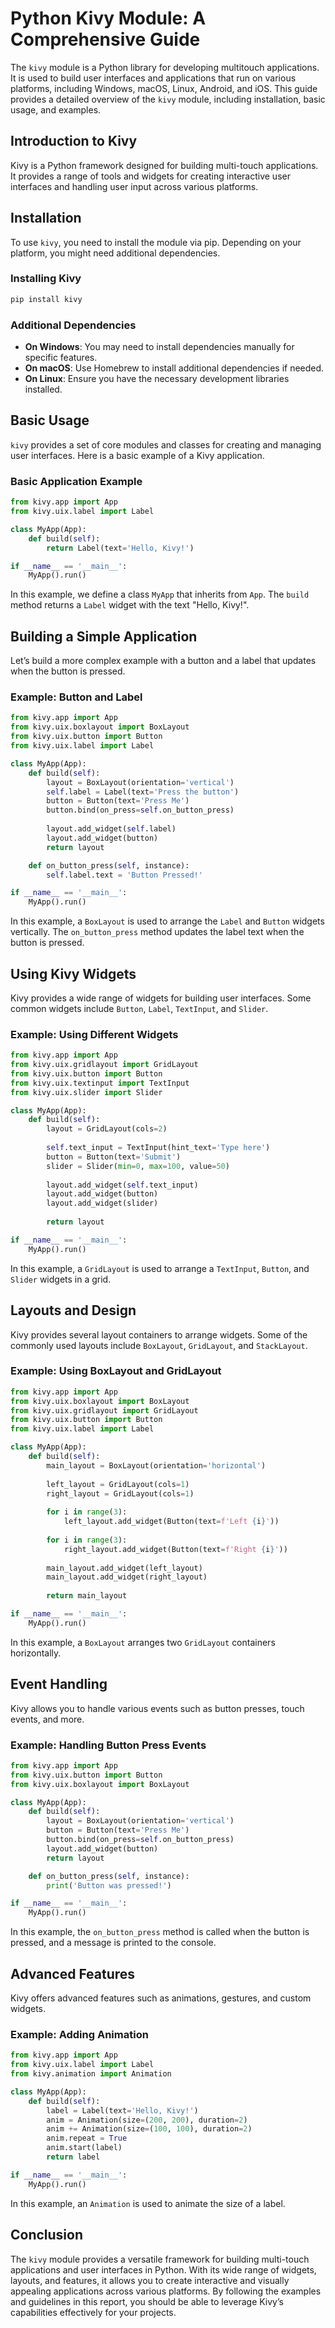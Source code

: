 # Python Kivy Module: A Comprehensive Guide

The `kivy` module is a Python library for developing multitouch applications. It is used to build user interfaces and applications that run on various platforms, including Windows, macOS, Linux, Android, and iOS. This guide provides a detailed overview of the `kivy` module, including installation, basic usage, and examples.

## Introduction to Kivy

Kivy is a Python framework designed for building multi-touch applications. It provides a range of tools and widgets for creating interactive user interfaces and handling user input across various platforms.

## Installation

To use `kivy`, you need to install the module via pip. Depending on your platform, you might need additional dependencies.

### Installing Kivy

```bash
pip install kivy
```

### Additional Dependencies

- **On Windows**: You may need to install dependencies manually for specific features.
- **On macOS**: Use Homebrew to install additional dependencies if needed.
- **On Linux**: Ensure you have the necessary development libraries installed.

## Basic Usage

`kivy` provides a set of core modules and classes for creating and managing user interfaces. Here is a basic example of a Kivy application.

### Basic Application Example

```python
from kivy.app import App
from kivy.uix.label import Label

class MyApp(App):
    def build(self):
        return Label(text='Hello, Kivy!')

if __name__ == '__main__':
    MyApp().run()
```

In this example, we define a class `MyApp` that inherits from `App`. The `build` method returns a `Label` widget with the text "Hello, Kivy!".

## Building a Simple Application

Let’s build a more complex example with a button and a label that updates when the button is pressed.

### Example: Button and Label

```python
from kivy.app import App
from kivy.uix.boxlayout import BoxLayout
from kivy.uix.button import Button
from kivy.uix.label import Label

class MyApp(App):
    def build(self):
        layout = BoxLayout(orientation='vertical')
        self.label = Label(text='Press the button')
        button = Button(text='Press Me')
        button.bind(on_press=self.on_button_press)
        
        layout.add_widget(self.label)
        layout.add_widget(button)
        return layout

    def on_button_press(self, instance):
        self.label.text = 'Button Pressed!'

if __name__ == '__main__':
    MyApp().run()
```

In this example, a `BoxLayout` is used to arrange the `Label` and `Button` widgets vertically. The `on_button_press` method updates the label text when the button is pressed.

## Using Kivy Widgets

Kivy provides a wide range of widgets for building user interfaces. Some common widgets include `Button`, `Label`, `TextInput`, and `Slider`.

### Example: Using Different Widgets

```python
from kivy.app import App
from kivy.uix.gridlayout import GridLayout
from kivy.uix.button import Button
from kivy.uix.textinput import TextInput
from kivy.uix.slider import Slider

class MyApp(App):
    def build(self):
        layout = GridLayout(cols=2)
        
        self.text_input = TextInput(hint_text='Type here')
        button = Button(text='Submit')
        slider = Slider(min=0, max=100, value=50)
        
        layout.add_widget(self.text_input)
        layout.add_widget(button)
        layout.add_widget(slider)
        
        return layout

if __name__ == '__main__':
    MyApp().run()
```

In this example, a `GridLayout` is used to arrange a `TextInput`, `Button`, and `Slider` widgets in a grid.

## Layouts and Design

Kivy provides several layout containers to arrange widgets. Some of the commonly used layouts include `BoxLayout`, `GridLayout`, and `StackLayout`.

### Example: Using BoxLayout and GridLayout

```python
from kivy.app import App
from kivy.uix.boxlayout import BoxLayout
from kivy.uix.gridlayout import GridLayout
from kivy.uix.button import Button
from kivy.uix.label import Label

class MyApp(App):
    def build(self):
        main_layout = BoxLayout(orientation='horizontal')
        
        left_layout = GridLayout(cols=1)
        right_layout = GridLayout(cols=1)
        
        for i in range(3):
            left_layout.add_widget(Button(text=f'Left {i}'))
        
        for i in range(3):
            right_layout.add_widget(Button(text=f'Right {i}'))
        
        main_layout.add_widget(left_layout)
        main_layout.add_widget(right_layout)
        
        return main_layout

if __name__ == '__main__':
    MyApp().run()
```

In this example, a `BoxLayout` arranges two `GridLayout` containers horizontally.

## Event Handling

Kivy allows you to handle various events such as button presses, touch events, and more.

### Example: Handling Button Press Events

```python
from kivy.app import App
from kivy.uix.button import Button
from kivy.uix.boxlayout import BoxLayout

class MyApp(App):
    def build(self):
        layout = BoxLayout(orientation='vertical')
        button = Button(text='Press Me')
        button.bind(on_press=self.on_button_press)
        layout.add_widget(button)
        return layout

    def on_button_press(self, instance):
        print('Button was pressed!')

if __name__ == '__main__':
    MyApp().run()
```

In this example, the `on_button_press` method is called when the button is pressed, and a message is printed to the console.

## Advanced Features

Kivy offers advanced features such as animations, gestures, and custom widgets.

### Example: Adding Animation

```python
from kivy.app import App
from kivy.uix.label import Label
from kivy.animation import Animation

class MyApp(App):
    def build(self):
        label = Label(text='Hello, Kivy!')
        anim = Animation(size=(200, 200), duration=2)
        anim += Animation(size=(100, 100), duration=2)
        anim.repeat = True
        anim.start(label)
        return label

if __name__ == '__main__':
    MyApp().run()
```

In this example, an `Animation` is used to animate the size of a label.

## Conclusion

The `kivy` module provides a versatile framework for building multi-touch applications and user interfaces in Python. With its wide range of widgets, layouts, and features, it allows you to create interactive and visually appealing applications across various platforms. By following the examples and guidelines in this report, you should be able to leverage Kivy’s capabilities effectively for your projects.
